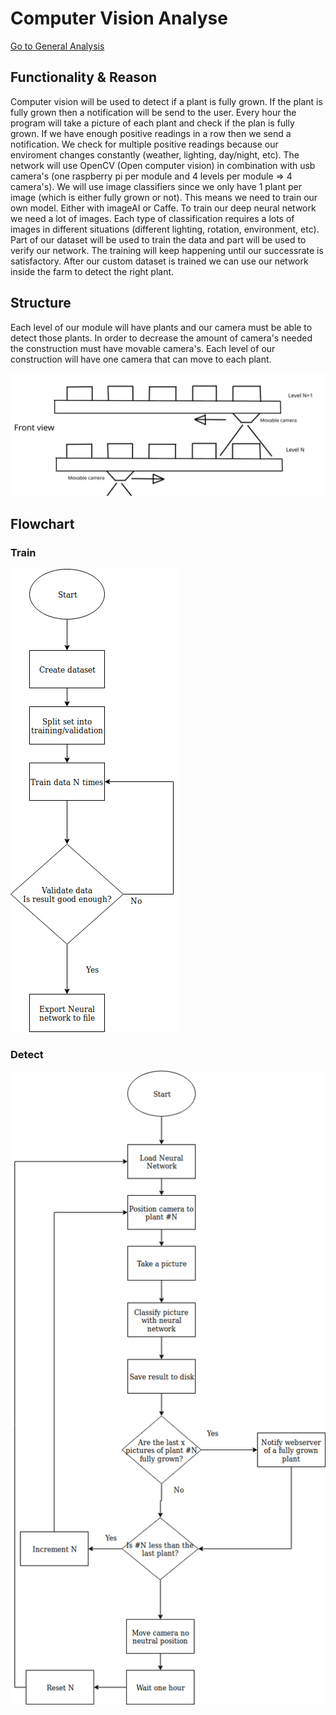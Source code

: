 # Computer Vision Analyse

[Go to General Analysis](../../analysis#computer-vision)

## Functionality & Reason

Computer vision will be used to detect if a plant is fully grown.
If the plant is fully grown then a notification will be send to the user.
Every hour the program will take a picture of each plant and check if the plan is fully grown. If we have enough positive readings in a row then we send a notification. We check for multiple positive readings because our enviroment changes constantly (weather, lighting, day/night, etc). The network will use OpenCV (Open computer vision) in combination with usb camera's (one raspberry pi per module and 4 levels per module => 4 camera's). We will use image classifiers since we only have 1 plant per image (which is either fully grown or not). This means we need to train our own model. Either with imageAI or Caffe. To train our deep neural network we need a lot of images. Each type of classification requires a lots of images in different situations (different lighting, rotation, environment, etc). Part of our dataset will be used to train the data and part will be used to verify our network. The training will keep happening until our successrate is satisfactory. After our custom dataset is trained we can use our network inside the farm to detect the right plant.

## Structure

Each level of our module will have plants and our camera must be able to detect those plants. In order to decrease the amount of camera's needed the construction must have movable camera's. Each level of our construction will have one camera that can move to each plant.

![Mechanical view of camera module](../../images/analysis/vision/VisionMechanical.jpg)

## Flowchart

### Train

![Neural network training flowchart](../../images/analysis/vision/VisionTrainFlowchart.png)

### Detect

![Neural network predicition flowchart](../../images/analysis/vision/VisionPredictFlowchart.png)
